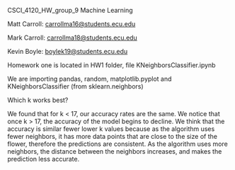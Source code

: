 CSCI_4120_HW_group_9 Machine Learning

Matt Carroll: carrollma16@students.ecu.edu

Mark Carroll: carrollma18@students.ecu.edu

Kevin Boyle: boylek19@students.ecu.edu

Homework one is located in HW1 folder, file KNeighborsClassifier.ipynb

We are importing pandas, random, matplotlib.pyplot and KNeighborsClassifier (from sklearn.neighbors) 

Which k works best?

We found that for k < 17, our accuracy rates are the same.  We notice that once k > 17, the accuracy of the model begins to decline.
We think that the accuracy is similar fewer lower k values because as the algorithm uses fewer neighbors, it has more data points that are close to the size of the flower, therefore the predictions are consistent.  As the algorithm uses more neighbors, the distance between the neighbors increases, and makes the prediction less accurate.  

